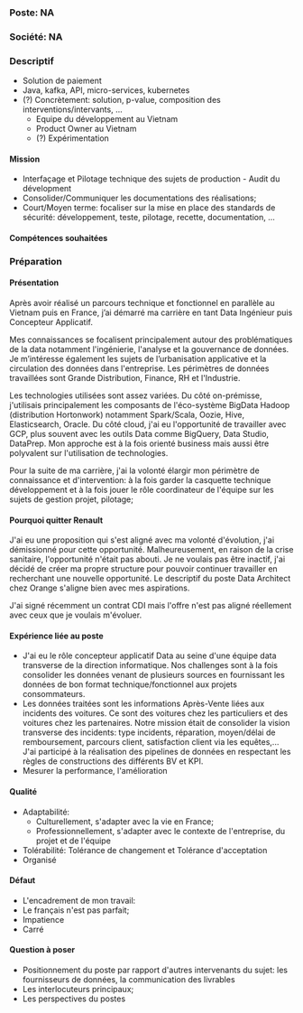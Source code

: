 ### Poste: NA
### Société: NA
### Descriptif
- Solution de paiement 
- Java, kafka, API, micro-services, kubernetes
- (?) Concrètement: solution, p-value, composition des interventions/intervants, ...
  - Equipe du développement au Vietnam
  - Product Owner au Vietnam
  - (?) Expérimentation
#### Mission
- Interfaçage et Pilotage technique des sujets de production - Audit du dévelopment 
- Consolider/Communiquer les documentations des réalisations; 
- Court/Moyen terme: focaliser sur la mise en place des standards de sécurité: développement, teste, pilotage, recette, documentation, ... 
#### Compétences souhaitées

### Préparation

#### Présentation
Après avoir réalisé un parcours technique et fonctionnel en parallèle au Vietnam puis en France, j’ai démarré ma carrière en tant Data Ingénieur puis Concepteur Applicatif. 

Mes connaissances se focalisent principalement autour des problématiques de la data notamment l'ingénierie, l'analyse et la gouvernance de données. Je m’intéresse également les sujets de l’urbanisation applicative et la circulation des données dans l'entreprise. Les périmètres de données travaillées sont Grande Distribution, Finance, RH et l'Industrie.  

Les technologies utilisées sont assez variées. Du côté on-prémisse, j'utilisais principalement les composants de l'éco-système BigData Hadoop (distribution Hortonwork) notamment Spark/Scala, Oozie, Hive, Elasticsearch, Oracle. Du côté cloud, j'ai eu l'opportunité de travailler avec GCP, plus souvent avec les outils Data comme BigQuery, Data Studio, DataPrep. Mon approche est à la fois orienté business mais aussi être polyvalent sur l'utilisation de technologies. 

Pour la suite de ma carrière, j'ai la volonté élargir mon périmètre de connaissance et d'intervention: à la fois garder la casquette technique développement et à la fois jouer le rôle coordinateur de l'équipe sur les sujets de gestion projet, pilotage;

#### Pourquoi quitter Renault
J'ai eu une proposition qui s'est aligné avec ma volonté d'évolution, j'ai démissionné pour cette opportunité. Malheureusement, en raison de la crise sanitaire, l'opportunité n'était pas abouti. Je ne voulais pas être inactif, j'ai décidé de créer ma propre structure pour pouvoir continuer travailler en recherchant une nouvelle opportunité. Le descriptif du poste Data Architect chez Orange s'aligne bien avec mes aspirations. 

J'ai signé récemment un contrat CDI mais l'offre n'est pas aligné réellement avec ceux que je voulais m'évoluer. 

#### Expérience liée au poste
- J'ai eu le rôle concepteur applicatif Data au seine d'une équipe data transverse de la direction informatique. Nos challenges sont à la fois consolider les données venant de plusieurs sources en fournissant les données de bon format technique/fonctionnel aux projets consommateurs.
- Les données traitées sont les informations Après-Vente liées aux incidents des voitures. Ce sont des voitures chez les particuliers et des voitures chez les partenaires. Notre mission était de consolider la vision transverse des incidents: type incidents, réparation, moyen/délai de remboursement, parcours client, satisfaction client via les equêtes,... J'ai participé à la réalisation des pipelines de données en respectant les règles de constructions des différents BV et KPI. 
- Mesurer la performance, l'amélioration 

#### Qualité
- Adaptabilité:
  - Culturellement, s'adapter avec la vie en France;
  - Professionnellement, s'adapter avec le contexte de l'entreprise, du projet et de l'équipe
- Tolérabilité: Tolérance de changement et Tolérance d'acceptation
- Organisé

#### Défaut
- L'encadrement de mon travail: 
- Le français n'est pas parfait;
- Impatience
- Carré

#### Question à poser
- Positionnement du poste par rapport d'autres intervenants du sujet: les fournisseurs de données, la communication des livrables
- Les interlocuteurs principaux; 
- Les perspectives du postes 